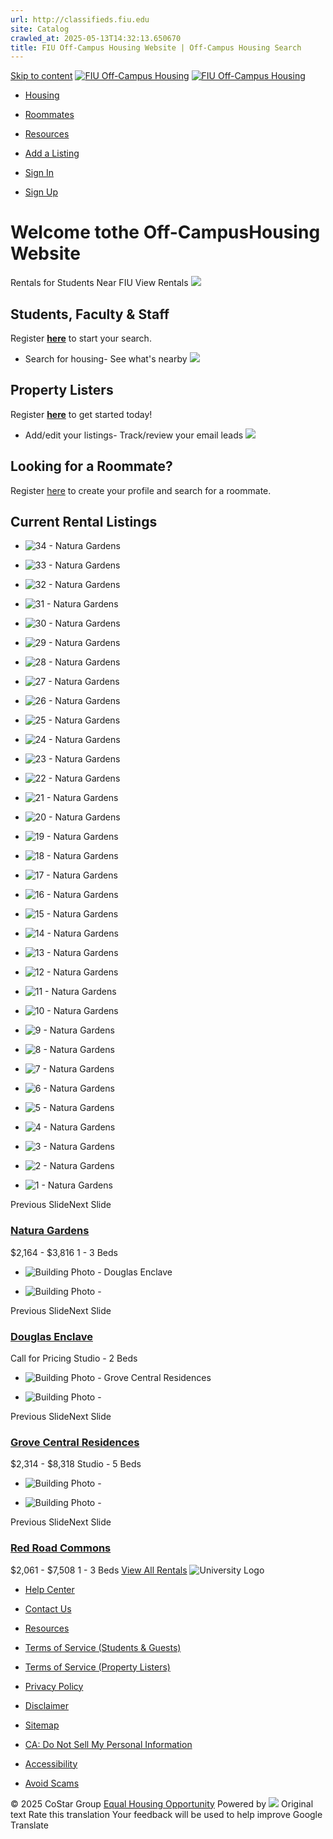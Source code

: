 ```yaml
---
url: http://classifieds.fiu.edu
site: Catalog
crawled_at: 2025-05-13T14:32:13.650670
title: FIU Off-Campus Housing Website | Off-Campus Housing Search
---
```


[Skip to content](https://www.fiuoffcampushousing.com/#main)
[![FIU Off-Campus Housing](https://cdn.offcampusimages.com/public/upload/g6ujxy9x3xotmgh25ktjsgvyymkqwtdcdabdfd6qimm.svg)](https://www.fiuoffcampushousing.com)
[![FIU Off-Campus Housing](https://cdn.offcampusimages.com/public/upload/g6ujxy9x3xotmgh25ktjsgvyymkqwtdcdabdfd6qimm.svg)](https://www.fiuoffcampushousing.com)
  * [Housing](https://www.fiuoffcampushousing.com/housing)
  * [Roommates](https://www.fiuoffcampushousing.com/roommate/search)
  * [Resources](https://www.fiuoffcampushousing.com/resources)
  * [Add a Listing](https://www.fiuoffcampushousing.com/registration/lister)


  * [Sign In](https://www.fiuoffcampushousing.com/login?r=%2F)
  * [Sign Up](https://www.fiuoffcampushousing.com/registration?r=%2F)


# Welcome tothe Off-CampusHousing Website
Rentals for Students Near FIU
View Rentals
![](https://img.offcampusimages.com/aJyQHbIdvhI8lDpyPge3tBKPOxY=/368x203/left/top/smart/images/vonhbmnbjkheouzg81icdpngx_0y_oowkykpkvbpwbi.png)
## Students, Faculty & Staff
Register [**here**](https://www.fiuoffcampushousing.com/registration/member) to start your search.
- Search for housing- See what's nearby
![](https://img.offcampusimages.com/huaIYJonurUKxLMoKF4GLYT9TIw=/368x203/left/top/smart/images/hle_kaunbm1qynl2g_mbr3ul25cedaafdsvgatxuknw.png)
## Property Listers
Register [**here**](https://www.fiuoffcampushousing.com/registration/lister) to get started today!
- Add/edit your listings- Track/review your email leads
![](https://img.offcampusimages.com/IvyNLPsCKlRR4Wnk5QrS04BY-jk=/368x203/left/top/smart/images/f20ye80pbiycx_mi3ajl_hely_lwfnsmtoqz6y2_e3e.png)
## Looking for a Roommate?
Register [here](https://www.fiuoffcampushousing.com/registration/member) to create your profile and search for a roommate.
## Current Rental Listings
  * ![34 - Natura Gardens](https://img.offcampusimages.com/5HnkxloKSeHRyVOEzaETGqCn7NI=/660x440/left/top/smart/images/g5gg2vglml8efaoj45pu2lyk7vlrgtihzgt1rltfwxg.jpeg?p=1)


  * ![33 - Natura Gardens](https://img.offcampusimages.com/C7Lm8jXucb6zGRlICatjdOjDAVk=/660x440/left/top/smart/images/hcfkqct7jciaece93s4lzjt1fjdbhcd_uivg4qgy8eq.jpeg?p=1)


  * ![32 - Natura Gardens](https://www.fiuoffcampushousing.com/)


  * ![31 - Natura Gardens](https://www.fiuoffcampushousing.com/)


  * ![30 - Natura Gardens](https://www.fiuoffcampushousing.com/)


  * ![29 - Natura Gardens](https://www.fiuoffcampushousing.com/)


  * ![28 - Natura Gardens](https://www.fiuoffcampushousing.com/)


  * ![27 - Natura Gardens](https://www.fiuoffcampushousing.com/)


  * ![26 - Natura Gardens](https://www.fiuoffcampushousing.com/)


  * ![25 - Natura Gardens](https://www.fiuoffcampushousing.com/)


  * ![24 - Natura Gardens](https://www.fiuoffcampushousing.com/)


  * ![23 - Natura Gardens](https://www.fiuoffcampushousing.com/)


  * ![22 - Natura Gardens](https://www.fiuoffcampushousing.com/)


  * ![21 - Natura Gardens](https://www.fiuoffcampushousing.com/)


  * ![20 - Natura Gardens](https://www.fiuoffcampushousing.com/)


  * ![19 - Natura Gardens](https://www.fiuoffcampushousing.com/)


  * ![18 - Natura Gardens](https://www.fiuoffcampushousing.com/)


  * ![17 - Natura Gardens](https://www.fiuoffcampushousing.com/)


  * ![16 - Natura Gardens](https://www.fiuoffcampushousing.com/)


  * ![15 - Natura Gardens](https://www.fiuoffcampushousing.com/)


  * ![14 - Natura Gardens](https://www.fiuoffcampushousing.com/)


  * ![13 - Natura Gardens](https://www.fiuoffcampushousing.com/)


  * ![12 - Natura Gardens](https://www.fiuoffcampushousing.com/)


  * ![11 - Natura Gardens](https://www.fiuoffcampushousing.com/)


  * ![10 - Natura Gardens](https://www.fiuoffcampushousing.com/)


  * ![9 - Natura Gardens](https://www.fiuoffcampushousing.com/)


  * ![8 - Natura Gardens](https://www.fiuoffcampushousing.com/)


  * ![7 - Natura Gardens](https://www.fiuoffcampushousing.com/)


  * ![6 - Natura Gardens](https://www.fiuoffcampushousing.com/)


  * ![5 - Natura Gardens](https://www.fiuoffcampushousing.com/)


  * ![4 - Natura Gardens](https://www.fiuoffcampushousing.com/)


  * ![3 - Natura Gardens](https://www.fiuoffcampushousing.com/)


  * ![2 - Natura Gardens](https://www.fiuoffcampushousing.com/)


  * ![1 - Natura Gardens](https://img.offcampusimages.com/f-KAcZlXja0bSqjpbyZFJ4TuQRw=/660x440/left/top/smart/images/le4ywg5l5lhqhqdud00hjhkp1cywgdmojiacjzxicwk.jpeg?p=1)

Previous SlideNext Slide
### [Natura Gardens](https://www.fiuoffcampushousing.com/housing/property/natura-gardens/ocp25p8rb8)
$2,164 - $3,816
1 - 3 Beds
  * ![Building Photo - Douglas Enclave](https://images1.forrent.com/i2/KCVJ06ZJfM-ZpuBJAI4opLesGanYmmhP8YjeDy8Z2CU/111/image.jpg?p=1)


  * ![Building Photo - ](https://images1.forrent.com/i2/zRLxO7L5tMxe1h15vaDoKKAX2jWJboq7SQeLiyA8irI/111/image.jpg?p=1)

Previous SlideNext Slide
### [Douglas Enclave](https://www.fiuoffcampushousing.com/housing/property/douglas-enclave/bh8lwjc)
Call for Pricing
Studio - 2 Beds
  * ![Building Photo - Grove Central Residences](https://images1.forrent.com/i2/xw8SVeSYgZfHEw40kYY6f-jCEYLUIAkYw2on-3QOCWA/111/image.jpg?p=1)


  * ![Building Photo - ](https://images1.forrent.com/i2/30RTdGNASldaJ0iF2MDlFqQ9bFbxqhw2Tpe6FvTKDDA/111/image.jpg?p=1)

Previous SlideNext Slide
### [Grove Central Residences](https://www.fiuoffcampushousing.com/housing/property/grove-central-residences/l63lrtf)
$2,314 - $8,318
Studio - 5 Beds
  * ![Building Photo - ](https://images1.forrent.com/i2/A-JOgE-KVZtLsheaFfoNtpWUg4c5gQ1K3q51tMABlOE/111/image.png?p=1)


  * ![Building Photo - ](https://images1.forrent.com/i2/joBODVOF8vaH1PdSlwR_kXlj_r7r4wU6gpfRKo-M_4g/111/image.png?p=1)

Previous SlideNext Slide
### [Red Road Commons](https://www.fiuoffcampushousing.com/housing/property/red-road-commons/wp5t6tk)
$2,061 - $7,508
1 - 3 Beds
[View All Rentals](https://www.fiuoffcampushousing.com/housing)
![University Logo](https://cdn.offcampusimages.com/public/upload/g6ujxy9x3xotmgh25ktjsgvyymkqwtdcdabdfd6qimm.svg)
  * [Help Center](https://www.fiuoffcampushousing.com/support)
  * [Contact Us](https://www.fiuoffcampushousing.com/support/contact)
  * [Resources](https://www.fiuoffcampushousing.com/resources)
  * [Terms of Service (Students & Guests)](https://www.fiuoffcampushousing.com/terms-of-service/student-guest)
  * [Terms of Service (Property Listers)](https://www.fiuoffcampushousing.com/terms-of-service/property-manager)


  * [Privacy Policy](https://www.fiuoffcampushousing.com/privacy-policy)
  * [Disclaimer](https://www.fiuoffcampushousing.com/disclaimer)
  * [Sitemap](https://www.fiuoffcampushousing.com/help/sitemap)
  * [CA: Do Not Sell My Personal Information](https://www.fiuoffcampushousing.com/do-not-sell-my-personal-information-california-residents)
  * [Accessibility](https://www.fiuoffcampushousing.com/accessibility)
  * [Avoid Scams](https://www.fiuoffcampushousing.com/avoid-scams-and-fraud)


© 2025 CoStar Group
[Equal Housing Opportunity](https://www.fiuoffcampushousing.com/equal-opportunity-in-housing-statement)
Powered by 
![](https://fonts.gstatic.com/s/i/productlogos/translate/v14/24px.svg)
Original text
Rate this translation
Your feedback will be used to help improve Google Translate
